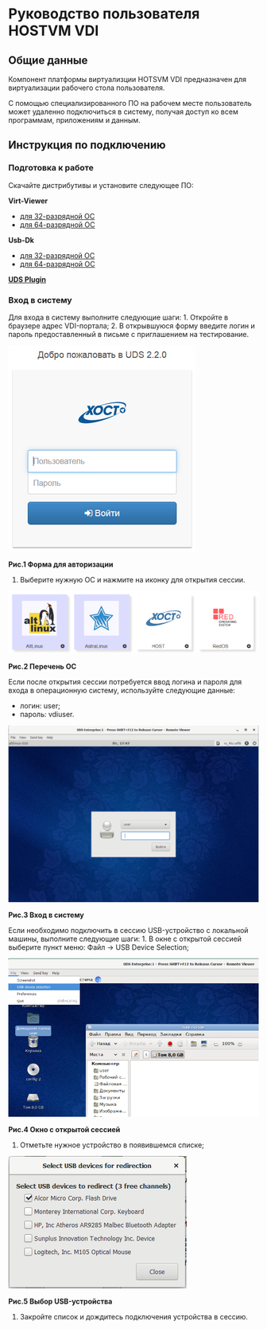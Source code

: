 # Руководство пользователя HOSTVM VDI

## Общие данные

Компонент платформы виртуализции HOTSVM VDI предназначен для виртуализации рабочего стола пользователя.

С помощью специализированного ПО на рабочем месте пользователь может удаленно подключиться в систему, получая доступ ко всем программам, приложениям и данным.

## Инструкция по подключению

### Подготовка к работе

Скачайте дистрибутивы и установите следующее ПО:

**Virt-Viewer**

* [для 32-разрядной ОС](https://cloud.hostco.ru/s/xGm6XMcWB9iaPCo)
* [для 64-разрядной ОС](https://cloud.hostco.ru/s/ErRSswPLWMTzpWz)

**Usb-Dk**

* [для 32-разрядной ОС](https://cloud.hostco.ru/s/TtjLn7pB2xgZXmS)
* [для 64-разрядной ОС](https://cloud.hostco.ru/s/KHDLzewkKioYLYo)

[**UDS Plugin**](https://cloud.hostco.ru/s/samC2QXdGaxgQFN)

### Вход в систему

Для входа в систему выполните следующие шаги: 1. Откройте в браузере адрес VDI-портала; 2. В открывшуюся форму введите логин и пароль предоставленный в письме с приглашением на тестирование.

![карт](../../.gitbook/assets/vdi-1.png)

**Рис.1 Форма для авторизации**

1. Выберите нужную ОС и нажмите на иконку для открытия сессии.

![карт](../../.gitbook/assets/vdi-2.png)

**Рис.2 Перечень ОС**

Если после открытия сессии потребуется ввод логина и пароля для входа в операционную систему, используйте следующие данные:

* логин: user;
* пароль: vdiuser.

![карт](../../.gitbook/assets/vdi-3.png)

**Рис.3 Вход в систему**

Если необходимо подключить в сессию USB-устройство с локальной машины, выполните следующие шаги: 1. В окне с открытой сессией выберите пункт меню: Файл → USB Device Selection;

![карт](../../.gitbook/assets/vdi-4.png)

**Рис.4 Окно с открытой сессией**

1. Отметьте нужное устройство в появившемся списке;

![карт](../../.gitbook/assets/vdi-5.png)

**Рис.5 Выбор USB-устройства**

1. Закройте список и дождитесь подключения устройства в сессию.
